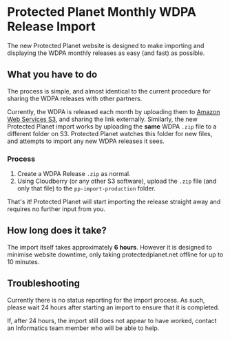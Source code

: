 # Protected Planet Monthly WDPA Release Import

The new Protected Planet website is designed to make importing and displaying
the WDPA monthly releases as easy (and fast) as possible.

## What you have to do

The process is simple, and almost identical to the current procedure for
sharing the WDPA releases with other partners.

Currently, the WDPA is released each month by uploading them to [Amazon Web
Services S3](http://aws.amazon.com/s3/), and sharing the link externally.
Similarly, the new Protected Planet import works by uploading the **same** WDPA
`.zip` file to a different folder on S3. Protected Planet watches this folder
for new files, and attempts to import any new WDPA releases it sees.

### Process

1. Create a WDPA Release `.zip` as normal.
2. Using Cloudberry (or any other S3 software), upload the `.zip` file (and
only that file) to the `pp-import-production` folder.

That's it! Protected Planet will start importing the release straight away and
requires no further input from you.

## How long does it take?

The import itself takes approximately **6 hours**. However it is designed to
minimise website downtime, only taking protectedplanet.net offline for up to 10
minutes.

## Troubleshooting

Currently there is no status reporting for the import process. As such, please
wait 24 hours after starting an import to ensure that it is completed.

If, after 24 hours, the import still does not appear to have worked, contact an
Informatics team member who will be able to help.
